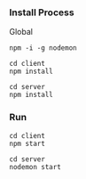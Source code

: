 ### Install Process

Global
```
npm -i -g nodemon
```
```
cd client
npm install
```
```
cd server
npm install
```

### Run

```
cd client
npm start
```

```
cd server
nodemon start
```
